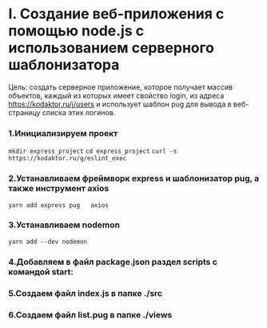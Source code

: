 # I. Создание веб-приложения с помощью node.js с использованием серверного шаблонизатора
Цель: создать серверное приложение, которое получает массив объектов, каждый из которых имеет свойство login, из адреса https://kodaktor.ru/j/users и использует шаблон pug для вывода в веб-страницу списка этих логинов.  
### 1.Инициализируем проект
`mkdir express_project`
`cd express_project`
`curl -s https://kodaktor.ru/g/eslint_exec`
### 2.Устанавливаем	фреймворк	express и	шаблонизатор	pug, а	также	инструмент	axios
`yarn add express pug	axios`
### 3.Устанавливаем nodemon
`yarn add --dev nodemon`
### 4.Добавляем в файл package.json раздел scripts с командой start:
### 5.Создаем файл index.js в папке ./src
### 6.Создаем файл list.pug в папке ./views
